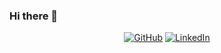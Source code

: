 ### Hi there 👋
<p align="center">
	<a href="https://github.com/bderbidge"><img src="https://img.shields.io/github/followers/bderbidge.svg?label=GitHub&style=social" alt="GitHub"></a>
	<a href="https://www.linkedin.com/in/bderbidge"><img src="https://img.shields.io/badge/LinkedIn--_.svg?style=social&logo=linkedin" alt="LinkedIn"></a>
</p>

<!--
**bderbidge/bderbidge** is a ✨ _special_ ✨ repository because its `README.md` (this file) appears on your GitHub profile.

Here are some ideas to get you started:

- 🔭 I’m currently working on ...
- 🌱 I’m currently learning ...
- 👯 I’m looking to collaborate on ...
- 🤔 I’m looking for help with ...
- 💬 Ask me about ...
- 📫 How to reach me: ...
- 😄 Pronouns: ...
- ⚡ Fun fact: ...
-->
